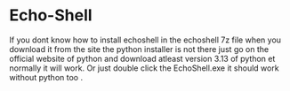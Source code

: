 # Echo-Shell
If you dont know how to install echoshell in the echoshell 7z file when you download it from the site the python installer is not there just go on the official website of python and download atleast version 3.13 of python et normally it will work.
Or just double click the EchoShell.exe it should work without python too .
